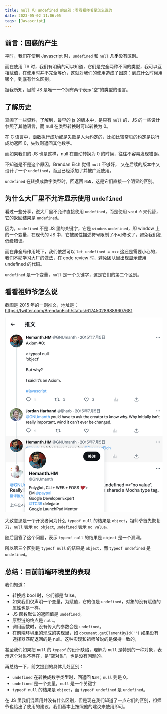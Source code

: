 ```yaml
---
title: null 和 undefined 的区别：看看祖师爷是怎么说的
date: 2023-05-02 11:06:05
tags: [Javascript]
---
```


## 前言：困惑的产生

平时，我们在使用 Javascript 时，`undefined` 和 `null` **几乎**没有区别。

而在使用 TS 时，我们有明确的可以知道，它们是完全两种不同的类型，我可以互相赋值，在使用时并不完全等价，这就对我们的使用造成了困惑：到底什么时候用哪个，到底有什么区别。

据我所知，目前 JS 是唯一一个拥有两个表示“空”的类型的语言。


## 了解历史

查阅了一些资料，了解到，最早的 js 的版本中，是只有 `null` 的，JS 的一些设计参照了其他语言，而 null 在类型转换时可以转换为 0。

在 C 语言中，函数执行成功或是失败是人为约定的，比如比较常见的约定是执行成功返回 0，失败则返回其他数字。

而如果我们的 JS 也是这样，null 在自动转换为 0 的时候，往往不容易发现错误。

不知道是不是这个原因，Brendan Eich 觉得 `null` 不够好， 又在后续的版本中又设计了一个 `undefined`，而且已经添加了并被广泛使用。

`undefined` 在转换成数字类型时，回返回 `NaN`，这是它们直接一个明显的区别。


## 为什么大厂里不允许显示使用 `undefined`

看过一些分享，说大厂里不允许直接使用 `undefined`，而是使用 `void 0` 来代替，它的返回结果是 `undefined`。

因为，`undefined` 不是 JS 里的关键字，它是 `window.undefined`，即 window 上的一个变量，在现代的 JS 中，它被属性描述符号限制了不可修改了，避免我们犯低级错误。

而在非全局作用域下，我们依然可以 `let undefined = xxx` 这还是需要小心的，我们不妨学习大厂的做法，在 code review 时，避免团队里出现显示使用 undefined 的代码。

`undefined` 是一个变量，`null` 是一个关键字，这是它们的第二个区别。


## 看看祖师爷怎么说

截图是 2015 年的一则推文，地址是：https://twitter.com/BrendanEich/status/617450289889607681

![](/resources/2023-05/01.png)

大致意思是一个开发者问为什么 `typeof null` 的结果是 `object`，祖师爷首先恢复力，`null` 表示 `no object`, `undefined` 表示 `no value`。

随后回答了这个问题，表示 `typeof null` 的结果是 `object` 是一个漏洞。

所以第三个区别是 `typeof null` 的结果是 `object`，而 `typeof undefined` 是 `undefined`。


## 总结：目前前端环境里的表现

我们知道：

- 转换成 bool 时，它们都是 false。
- 如果我们仅声明一个变量，为赋值，它的值是 `undefined`，对象的没有赋值的属性也是一样。
- JS 函数默认的返回值是 `undefined`。
- 原型链的终点是 `null`。
- 调用函数时，没有传入的参数会是 `undefined`。
- 在前端环境里的现成的实现里，如 `document.getElementById('')` 如果没有选择器匹配返回的是 null。这种实现和祖师爷说的是保持一致的，

甚至我们如果把 `null` 的 `typeof` 的设计缺陷，理解为 `null` 是特别的一种对象，表示这个对象不存在，是“空对象”，也是没有问题的。

再总结一下，前文提到的具体几处区别：

- `undefined` 在转换成数字类型时，回返回 `NaN`；`null` 则是 0。
- `undefined` 是一个变量，`null` 是一个关键字
- `typeof null` 的结果是 `object`，而 `typeof undefined` 是 `undefined`。

在 JS 里我们混着用并没有什么区别，但是现在我们知道了一点它们的区别，祖师爷也给出了使用的建议，我们基本上按照他的建议来使用即可。
